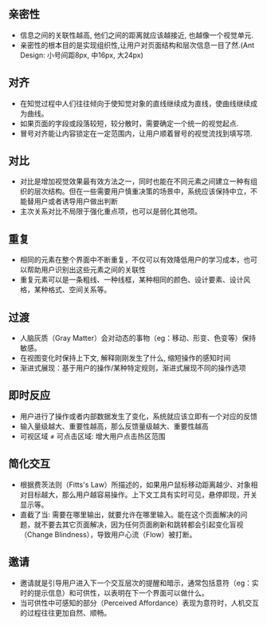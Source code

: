 ## 亲密性
- 信息之间的关联性越高, 他们之间的距离就应该越接近, 也越像一个视觉单元.
- 亲密性的根本目的是实现组织性,让用户对页面结构和层次信息一目了然.(Ant Design: 小号间距8px, 中16px, 大24px)
## 对齐
- 在知觉过程中人们往往倾向于使知觉对象的直线继续成为直线，使曲线继续成为曲线。
- 如果页面的字段或段落较短，较分散时，需要确定一个统一的视觉起点.
- 冒号对齐能让内容锁定在一定范围内，让用户顺着冒号的视觉流找到填写项.
## 对比
- 对比是增加视觉效果最有效方法之一，同时也能在不同元素之间建立一种有组织的层次结构。但在一些需要用户慎重决策的场景中，系统应该保持中立，不能替用户或者诱导用户做出判断
- 主次关系对比不局限于强化重点项，也可以是弱化其他项。
## 重复
- 相同的元素在整个界面中不断重复，不仅可以有效降低用户的学习成本，也可以帮助用户识别出这些元素之间的关联性
- 重复元素可以是一条粗线、一种线框，某种相同的颜色、设计要素、设计风格，某种格式、空间关系等。
## 过渡
- 人脑灰质（Gray Matter）会对动态的事物（eg：移动、形变、色变等）保持敏感。
- 在视图变化时保持上下文, 解释刚刚发生了什么, 缩短操作的感知时间
- 渐进式展现：基于用户的操作/某种特定规则，渐进式展现不同的操作选项
## 即时反应
- 用户进行了操作或者内部数据发生了变化，系统就应该立即有一个对应的反馈
- 输入量级越大、重要性越高，那么反馈量级越大、重要性越高
- 可视区域 ≠ 可点击区域: 增大用户点击热区范围
## 简化交互
- 根据费茨法则（Fitts's Law）所描述的，如果用户鼠标移动距离越少、对象相对目标越大，那么用户越容易操作。上下文工具有实时可见，悬停即现，开关显示等。
- 直截了当: 需要在哪里输出，就要允许在哪里输入。能在这个页面解决的问题，就不要去其它页面解决，因为任何页面刷新和跳转都会引起变化盲视（Change Blindness），导致用户心流（Flow）被打断。
## 邀请
- 邀请就是引导用户进入下一个交互层次的提醒和暗示，通常包括意符（eg：实时的提示信息）和可供性，以表明在下一个界面可以做什么。
- 当可供性中可感知的部分（Perceived Affordance）表现为意符时，人机交互的过程往往更加自然、顺畅。

